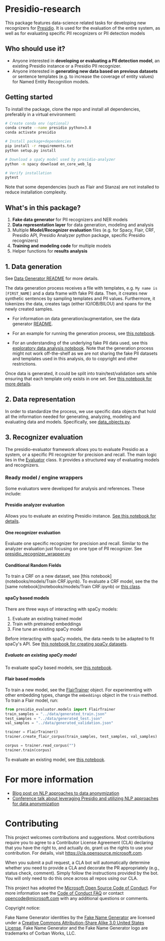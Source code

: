 # Presidio-research

This package features data-science related tasks for developing new recognizers for [Presidio](https://github.com/microsoft/presidio).
It is used for the evaluation of the entire system, as well as for evaluating specific PII recognizers or PII detection models

## Who should use it?

- Anyone interested in **developing or evaluating a PII detection model**, an existing Presidio instance or a Presidio PII recognizer.
- Anyone interested in **generating new data based on previous datasets** or sentence templates (e.g. to increase the coverage of entity values) for Named Entity Recognition models.

## Getting started

To install the package, clone the repo and install all dependencies, preferably in a virtual environment:

``` sh
# Create conda env (optional)
conda create --name presidio python=3.8
conda activate presidio

# Install package+dependencies
pip install -r requirements.txt
python setup.py install

# Download a spaCy model used by presidio-analyzer
python -m spacy download en_core_web_lg

# Verify installation
pytest
```

Note that some dependencies (such as Flair and Stanza) are not installed to reduce installation complexity.

## What's in this package?

1. **Fake data generator** for PII recognizers and NER models
2. **Data representation layer** for data generation, modeling and analysis
3. Multiple **Model/Recognizer evaluation** files (e.g. for Spacy, Flair, CRF, Presidio API, Presidio Analyzer python package, specific Presidio recognizers)
4. **Training and modeling code** for multiple models
5. Helper functions for **results analysis**

## 1. Data generation

See [Data Generator README](presidio_evaluator/data_generator/README.md) for more details.

The data generation process receives a file with templates, e.g. `My name is [FIRST_NAME]` and a data frame with fake PII data.
Then, it creates new synthetic sentences by sampling templates and PII values. Furthermore, it tokenizes the data, creates tags (either IO/IOB/BILOU) and spans for the newly created samples.

- For information on data generation/augmentation, see the data generator [README](presidio_evaluator/data_generator/README.md).

- For an example for running the generation process, see [this notebook](notebooks/data%20generation/Generate%20data.ipynb).

- For an understanding of the underlying fake PII data used, see this [exploratory data analysis notebook](notebooks/PII%20EDA.ipynb).
Note that the generation process might not work off-the-shelf as we are not sharing the fake PII datasets and templates used in this analysis, do to copyright and other restrictions.

Once data is generated, it could be split into train/test/validation sets while ensuring that each template only exists in one set. See [this notebook for more details](notebooks/Split%20by%20pattern%20%23.ipynb).

## 2. Data representation

In order to standardize the process, we use specific data objects that hold all the information needed for generating, analyzing, modeling and evaluating data and models. Specifically, see [data_objects.py](presidio_evaluator/data_objects.py).

## 3. Recognizer evaluation

The presidio-evaluator framework allows you to evaluate Presidio as a system, or a specific PII recognizer for precision and recall.
The main logic lies in the [Evaluator](presidio_evaluator/evaluation/evaluator.py) class. It provides a structured way of evaluating models and recognizers.

### Ready model / engine wrappers

Some evaluators were developed for analysis and references. These include:

#### Presidio analyzer evaluation

Allows you to evaluate an existing Presidio instance. [See this notebook for details](notebooks/Evaluate%20Presidio%20Analyzer.ipynb).

#### One recognizer evaluation

Evaluate one specific recognizer for precision and recall.
Similar to the analyzer evaluation just focusing on one type of PII recognizer.
See [presidio_recognizer_wrapper.py](presidio_evaluator/models/presidio_recognizer_wrapper.py)

#### Conditional Random Fields

To train a CRF on a new dataset, see [this notebook](notebooks/models/Train CRF.ipynb).
To evaluate a CRF model, see the the [same notebook](notebooks/models/Train CRF.ipynb) or [this class](presidio_evaluator/models/crf_model.py).

#### spaCy based models

There are three ways of interacting with spaCy models:

1. Evaluate an existing trained model
2. Train with pretrained embeddings
3. Fine tune an existing spaCy model

Before interacting with spaCy models, the data needs to be adapted to fit spaCy's API.
See [this notebook for creating spaCy datasets](notebooks/models/Create%20datasets%20for%20Spacy%20training.ipynb).

##### Evaluate an existing spaCy model

To evaluate spaCy based models, see [this notebook](notebooks/models/Evaluate%20spacy%20models.ipynb).

#### Flair based models

To train a new model, see the [FlairTrainer](https://github.com/microsoft/presidio-research/blob/master/models/flair_train.py) object.
For experimenting with other embedding types, change the `embeddings` object in the `train` method.
To train a Flair model, run:

```python
from presidio_evaluator.models import FlairTrainer
train_samples = "../data/generated_train.json"
test_samples = "../data/generated_test.json"
val_samples = "../data/generated_validation.json"

trainer = FlairTrainer()
trainer.create_flair_corpus(train_samples, test_samples, val_samples)

corpus = trainer.read_corpus("")
trainer.train(corpus)
```

To evaluate an existing model, see [this notebook](notebooks/models/Evaluate%20flair%20models.ipynb).

# For more information

- [Blog post on NLP approaches to data anonymization](https://towardsdatascience.com/nlp-approaches-to-data-anonymization-1fb5bde6b929)
- [Conference talk about leveraging Presidio and utilizing NLP approaches for data anonymization](https://youtu.be/Tl773LANRwY)

# Contributing

This project welcomes contributions and suggestions.  Most contributions require you to agree to a
Contributor License Agreement (CLA) declaring that you have the right to, and actually do, grant us
the rights to use your contribution. For details, visit <https://cla.opensource.microsoft.com>.

When you submit a pull request, a CLA bot will automatically determine whether you need to provide
a CLA and decorate the PR appropriately (e.g., status check, comment). Simply follow the instructions
provided by the bot. You will only need to do this once across all repos using our CLA.

This project has adopted the [Microsoft Open Source Code of Conduct](https://opensource.microsoft.com/codeofconduct/).
For more information see the [Code of Conduct FAQ](https://opensource.microsoft.com/codeofconduct/faq/) or
contact [opencode@microsoft.com](mailto:opencode@microsoft.com) with any additional questions or comments.

Copyright notice:

Fake Name Generator identities by the [Fake Name Generator](https://www.fakenamegenerator.com/)
are licensed under a [Creative Commons Attribution-Share Alike 3.0 United States License](http://creativecommons.org/licenses/by-sa/3.0/us/).
Fake Name Generator and the Fake Name Generator logo are trademarks of Corban Works, LLC.
